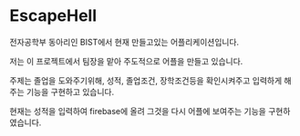 # EscapeHell



전자공학부 동아리인 BIST에서 현재 만들고있는 어플리케이션입니다.

저는 이 프로젝트에서 팀장을 맡아 주도적으로 어플을 만들고 있습니다. 

주제는 졸업을 도와주기위해, 성적, 졸업조건, 장학조건등을 확인시켜주고 입력하게 해주는 기능을 구현하고 있습니다.

현재는 성적을 입력하여 firebase에 올려 그것을 다시 어플에 보여주는 기능을 구현하였습니다.


